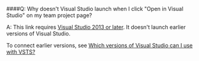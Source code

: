 ####Q:	Why doesn't Visual Studio launch when I click "Open in Visual Studio" on my team project page?

A:	This link requires [Visual Studio 2013 or later](https://visualstudio.microsoft.com/). 
It doesn't launch earlier versions of Visual Studio. 

To connect earlier versions, see 
[Which versions of Visual Studio can I use with VSTS?](../organizations/projects/connect-to-projects.md)